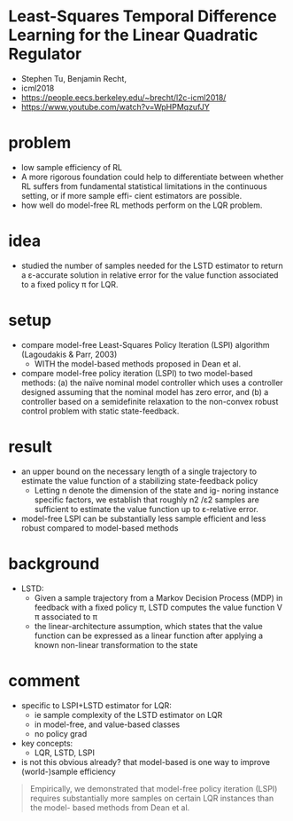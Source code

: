 # Least-Squares Temporal Difference Learning for the Linear Quadratic Regulator
* Stephen Tu, Benjamin Recht,
* icml2018
* https://people.eecs.berkeley.edu/~brecht/l2c-icml2018/
* https://www.youtube.com/watch?v=WpHPMqzufJY

# problem
* low sample efficiency of RL
* A more rigorous foundation could help to differentiate
  between whether RL suffers from fundamental statistical
  limitations in the continuous setting, or if more sample effi-
  cient estimators are possible.
* how well do model-free RL methods perform on the LQR problem.

# idea
*  studied the number of samples needed for the LSTD
estimator to return a ε-accurate solution in relative error
for the value function associated to a fixed policy π for LQR.

# setup
* compare model-free Least-Squares Policy Iteration (LSPI) algorithm (Lagoudakis & Parr, 2003)
  * WITH the model-based methods proposed in Dean et al.
* compare model-free policy iteration (LSPI) to two model-based
methods: (a) the naı̈ve nominal model controller which
uses a controller designed assuming that the nominal model
has zero error, and (b) a controller based on a semidefinite
relaxation to the non-convex robust control problem with
static state-feedback.

# result
* an upper bound on the necessary length of a single trajectory
  to estimate the value function of a stabilizing state-feedback policy
  * Letting n denote the dimension of the state and ig-
    noring instance specific factors, we establish that roughly
    n2 /ε2 samples are sufficient to estimate the value function
    up to ε-relative error.
* model-free LSPI can be substantially less sample efficient
  and less robust compared to model-based methods

# background
* LSTD:
  * Given a
    sample trajectory from a Markov Decision Process (MDP)
    in feedback with a fixed policy π, LSTD computes the value
    function V π associated to π
  * the linear-architecture assumption, which states that the
    value function can be expressed as a linear function after
    applying a known non-linear transformation to the state

# comment
* specific to LSPI+LSTD estimator for LQR:
  * ie sample complexity of the LSTD estimator on LQR
  * in model-free, and value-based classes
  * no policy grad
* key concepts:
  * LQR, LSTD, LSPI
* is not this obvious already? that model-based is one way to improve (world-)sample efficiency
>  Empirically, we demonstrated
that model-free policy iteration (LSPI) requires substantially
more samples on certain LQR instances than the model-
based methods from Dean et al.

